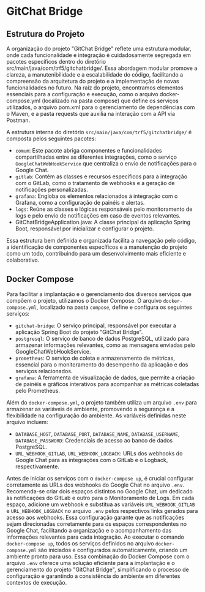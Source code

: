 # GitChat Bridge

## Estrutura do Projeto
A organização do projeto "GitChat Bridge" reflete uma estrutura modular, onde cada funcionalidade e integração é cuidadosamente segregada em pacotes específicos dentro do diretório src/main/java/com/trf5/gitchatbridge/.
Essa abordagem modular promove a clareza, a manutenibilidade e a escalabilidade do código, facilitando a compreensão da arquitetura do projeto e a implementação de novas funcionalidades no futuro.
Na raiz do projeto, encontramos elementos essenciais para a configuração e execução, como o arquivo docker-compose.yml (localizado na pasta compose) que define os serviços utilizados, o arquivo pom.xml para o gerenciamento de dependências com o Maven, e a pasta requests que auxilia na interação com a API via Postman.


A estrutura interna do diretório `src/main/java/com/trf5/gitchatbridge/` é composta pelos seguintes pacotes:
+ `comum`: Este pacote abriga componentes e funcionalidades compartilhadas entre as diferentes integrações, como o serviço `GoogleChatWebHookService` que centraliza o envio de notificações para o Google Chat.
+ `gitlab`: Contém as classes e recursos específicos para a integração com o GitLab, como o tratamento de webhooks e a geração de notificações personalizadas.
+ `grafana`: Engloba os elementos relacionados à integração com o Grafana, como a configuração de painéis e alertas.
+ `logs`: Reúne as classes e lógicas responsáveis pelo monitoramento de logs e pelo envio de notificações em caso de eventos relevantes.
+ GitChatBridgeApplication.java: A classe principal da aplicação Spring Boot, responsável por inicializar e configurar o projeto.
  
Essa estrutura bem definida e organizada facilita a navegação pelo código, a identificação de componentes específicos e a manutenção do projeto como um todo, contribuindo para um desenvolvimento mais eficiente e colaborativo.
## Docker Compose

Para facilitar a implantação e o gerenciamento dos diversos serviços que compõem o projeto, utilizamos o Docker Compose. O arquivo `docker-compose.yml`, localizado na pasta `compose`, define e configura os seguintes serviços:
+ `gitchat-bridge`: O serviço principal, responsável por executar a aplicação Spring Boot do projeto "GitChat Bridge".
+ `postgresql`: O serviço de banco de dados PostgreSQL, utilizado para armazenar informações relevantes, como as mensagens enviadas pelo GoogleChatWebHookService.
+ `prometheus`: O serviço de coleta e armazenamento de métricas, essencial para o monitoramento do desempenho da aplicação e dos serviços relacionados.
+ `grafana`: A ferramenta de visualização de dados, que permite a criação de painéis e gráficos interativos para acompanhar as métricas coletadas pelo Prometheus.

Além do `docker-compose.yml`, o projeto também utiliza um arquivo `.env` para armazenar as variáveis de ambiente, promovendo a segurança e a flexibilidade na configuração do ambiente. As variáveis definidas neste arquivo incluem:
+ `DATABASE_HOST`, `DATABASE_PORT`, `DATABASE_NAME`, `DATABASE_USERNAME`, `DATABASE_PASSWORD`: Credenciais de acesso ao banco de dados PostgreSQL.
+ `URL_WEBHOOK_GITLAB`, `URL_WEBHOOK_LOGBACK`: URLs dos webhooks do Google Chat para as integrações com o GitLab e o Logback, respectivamente.

Antes de iniciar os serviços com o `docker-compose up`, é crucial configurar corretamente as URLs dos webhooks do Google Chat no arquivo `.env`. Recomenda-se criar dois espaços distintos no Google Chat, um dedicado às notificações do GitLab e outro para o Monitoramento de Logs. Em cada espaço, adicione um webhook e substitua as variáveis `URL_WEBHOOK_GITLAB` e `URL_WEBHOOK_LOGBACK` no arquivo `.env` pelos respectivos links gerados para acesso aos webhooks. Essa configuração garante que as notificações sejam direcionadas corretamente para os espaços correspondentes no Google Chat, facilitando a organização e o acompanhamento das informações relevantes para cada integração.
Ao executar o comando `docker-compose up`, todos os serviços definidos no arquivo `docker-compose.yml` são iniciados e configurados automaticamente, criando um ambiente pronto para uso. Essa combinação do Docker Compose com o arquivo `.env` oferece uma solução eficiente para a implantação e o gerenciamento do projeto "GitChat Bridge", simplificando o processo de configuração e garantindo a consistência do ambiente em diferentes contextos de execução.
